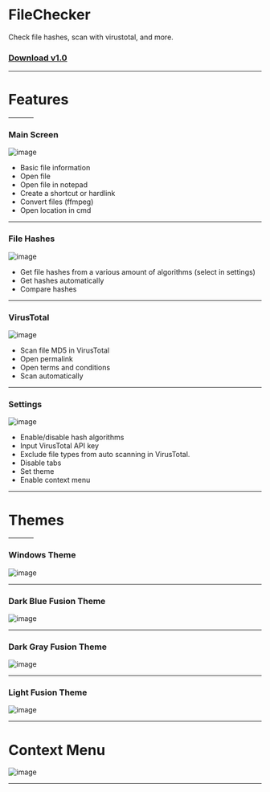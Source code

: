# FileChecker
Check file hashes, scan with virustotal, and more.

### [Download v1.0](https://www.dropbox.com/s/q68xjrfvdd9i876/FileChecker%20v1.0%20Installer%20%28x64%29.exe?dl=1)

---

# Features

<hr width=50>

### Main Screen

![image](https://github.com/BatchSource/FileChecker/blob/master/img/mainscreen.png)

- Basic file information
- Open file
- Open file in notepad
- Create a shortcut or hardlink
- Convert files (ffmpeg)
- Open location in cmd

---

### File Hashes

![image](https://github.com/BatchSource/FileChecker/blob/master/img/hashes.png)

- Get file hashes from a various amount of algorithms (select in settings)
- Get hashes automatically
- Compare hashes

---

### VirusTotal

![image](https://github.com/BatchSource/FileChecker/blob/master/img/virustotal.png)

- Scan file MD5 in VirusTotal
- Open permalink
- Open terms and conditions
- Scan automatically

---

### Settings

![image](https://github.com/BatchSource/FileChecker/blob/master/img/settings.png)

- Enable/disable hash algorithms
- Input VirusTotal API key
- Exclude file types from auto scanning in VirusTotal.
- Disable tabs
- Set theme
- Enable context menu

---

# Themes

<hr width=50>

### Windows Theme
![image](https://github.com/BatchSource/FileChecker/blob/master/img/settings.png)

---

### Dark Blue Fusion Theme
![image](https://github.com/BatchSource/FileChecker/blob/master/img/bluetheme.png)

---

### Dark Gray Fusion Theme
![image](https://github.com/BatchSource/FileChecker/blob/master/img/graytheme.png)

---

### Light Fusion Theme
![image](https://github.com/BatchSource/FileChecker/blob/master/img/lightfusion.png)

---

# Context Menu
![image](https://github.com/BatchSource/FileChecker/blob/master/img/contextmenu.png)

---
